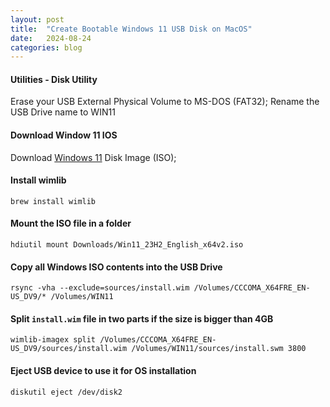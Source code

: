 ```yaml
---
layout: post
title:  "Create Bootable Windows 11 USB Disk on MacOS"
date:   2024-08-24
categories: blog
---
```

#### Utilities - Disk Utility
Erase your USB External Physical Volume to MS-DOS (FAT32);
Rename the USB Drive name to WIN11

#### Download Window 11 IOS
Download [Windows 11](https://www.microsoft.com/software-download/windows11) Disk Image (ISO);

#### Install wimlib
```
brew install wimlib
```

#### Mount the ISO file in a folder
```
hdiutil mount Downloads/Win11_23H2_English_x64v2.iso
```

#### Copy all Windows ISO contents into the USB Drive
```
rsync -vha --exclude=sources/install.wim /Volumes/CCCOMA_X64FRE_EN-US_DV9/* /Volumes/WIN11
```

#### Split `install.wim` file in two parts if the size is bigger than 4GB
```
wimlib-imagex split /Volumes/CCCOMA_X64FRE_EN-US_DV9/sources/install.wim /Volumes/WIN11/sources/install.swm 3800
```

#### Eject USB device to use it for OS installation
```
diskutil eject /dev/disk2
```